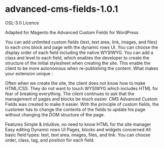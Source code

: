 # advanced-cms-fields-1.0.1
OSL-3.0 Licence

Adapted for Magento the Advanced Custom Fields for WordPress

You can add unlimited custom fields (text, text area, link, images, and files) to each cms block and page with the dynamic rows UI.  You can choose the display order of each field including the native WYSIWYG.   You can add a class and level to each field, which enables the developer to create the structure of the initial stylesheet when creating the site. This enable the client to be more autonomous when re-publishing the content.   What makes your extension unique :   

Often when we create the site, the client does not know how to make HTML/CSS. They do not want to touch WYSIWYG which includes HTML for fear of breaking everything. The client continues to ask that the management of pages and blocks be much easier. CMS Advanced Custom Fields was created to make it easier. With the principle of custom fields, the customer has to change the contents of the fields to update his page without changing the DOM structure of the page.

 

Features
Simple & Intuitive, no need to know HTML for the site manager
Easy editing
Dynamic rows UI
Pages, blocks and widgets concerned
All basic field types: text, text area, images, files, and link.
You can choose order, class, tag, and position for each field.
